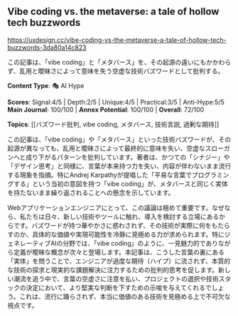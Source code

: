 ## Vibe coding vs. the metaverse: a tale of hollow tech buzzwords

https://uxdesign.cc/vibe-coding-vs-the-metaverse-a-tale-of-hollow-tech-buzzwords-3da80a14c823

この記事は、「vibe coding」と「メタバース」を、その起源の違いにもかかわらず、乱用と曖昧さによって意味を失う空虚な技術バズワードとして批判する。

**Content Type**: 🎭 AI Hype

**Scores**: Signal:4/5 | Depth:2/5 | Unique:4/5 | Practical:3/5 | Anti-Hype:5/5
**Main Journal**: 100/100 | **Annex Potential**: 100/100 | **Overall**: 72/100

**Topics**: [[バズワード批判, vibe coding, メタバース, 技術言説, 過剰な期待]]

この記事は、「vibe coding」や「メタバース」といった技術バズワードが、その起源が異なっても、乱用と曖昧さによって最終的に意味を失い、空虚なスローガンへと成り下がるパターンを批判しています。著者は、かつての「シナジー」や「デザイン思考」と同様に、言葉が本来持つ力を失い、内容が伴わないまま流行する現象を指摘。特にAndrej Karpathyが提唱した「平易な言葉でプログラミングする」という当初の意図を持つ「vibe coding」が、メタバースと同じく実体を持たないまま繰り返されることへの懸念を示しています。

Webアプリケーションエンジニアにとって、この議論は極めて重要です。なぜなら、私たちは日々、新しい技術やツールに触れ、導入を検討する立場にあるからです。バズワードが持つ華やかさに惑わされず、その技術が実際に何をもたらすのか、具体的な価値や実現可能性を冷静に見極める力が求められます。特にジェネレーティブAIの分野では、「vibe coding」のように、一見魅力的でありながら定義が曖昧な概念が次々と登場します。本記事は、こうした言葉の裏にある「実体」を問うことで、エンジニアが過度な期待（ハイプ）に流されず、本質的な技術の探求と現実的な課題解決に注力するための批判的思考を促します。新しい潮流を追う中で、言葉の空虚さに注意を払い、プロジェクトの選択や技術スタックの決定において、より堅実な判断を下すための示唆を与えてくれるでしょう。これは、流行に踊らされず、本当に価値のある技術を見極める上で不可欠な視点です。